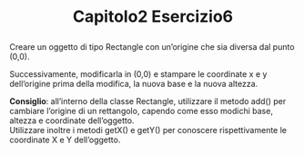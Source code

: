 # <p align="center"> Capitolo2 Esercizio6 </p>

Creare un oggetto di tipo Rectangle con un’origine che sia diversa dal punto (0,0). <br>

Successivamente, modificarla in (0,0) e stampare le coordinate x e y dell’origine prima della modifica, la nuova base e la nuova altezza. <br>

**Consiglio**: all’interno della classe Rectangle, utilizzare il metodo add() per cambiare l’origine di un rettangolo, capendo come esso modichi base, altezza e coordinate dell’oggetto. <br>
Utilizzare inoltre i metodi getX() e getY() per conoscere rispettivamente le coordinate X e Y dell’oggetto.